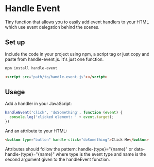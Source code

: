 # Handle Event

Tiny function that allows you to easily add event handlers to your HTML which use event delegation behind the scenes. 

## Set up
Include the code in your project using npm, a script tag or just copy and paste from handle-event.js. It's just one function.
```bash
npm install handle-event
```
```html
<script src="path/to/handle-event.js"></script>
```

## Usage
Add a handler in your JavaScript:
```js
handleEvent('click', 'doSomething', function (event) {
  console.log('clicked element: ' + event.target);
})
```
And an attribute to your HTML:
```html
<button type="button" handle-click="doSomething">Click Me</button>
```

Attributes should follow the pattern: handle-{type}="{name}" or data-handle-{type}="{name}" where type is the event type and name is the second argument given to the handleEvent function.
